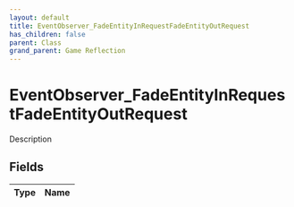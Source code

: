 ```yaml
---
layout: default
title: EventObserver_FadeEntityInRequestFadeEntityOutRequest
has_children: false
parent: Class
grand_parent: Game Reflection
---
```

# EventObserver_FadeEntityInRequestFadeEntityOutRequest
Description 

## Fields

| Type | Name |
|:----------|:--------------|

